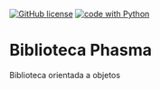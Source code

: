 <a href="https://github.com/pandyshwallee/Biblioteca-Phasma/blob/master/LICENSE" target="_blank"><img alt="GitHub license" src="https://img.shields.io/github/license/pandyshwallee/Biblioteca-Phasma"></a> <a  href="https://www.python.org/downloads/" target="_blank"><img src="https://img.shields.io/badge/code%20with-Python-blue.svg?style=flat&logo=python&logoColor=F0CD1E" alt="code with Python"></a>


# Biblioteca Phasma
 Biblioteca orientada a objetos
